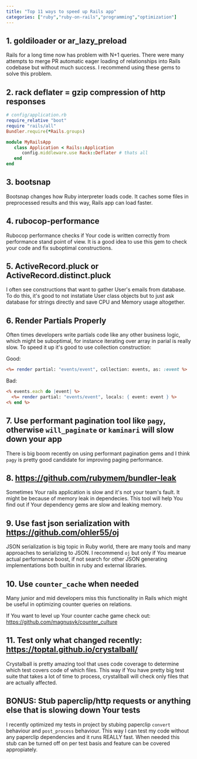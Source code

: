 ```yaml
---
title: "Top 11 ways to speed up Rails app"
categories: ["ruby","ruby-on-rails","programming","optimization"]
---
```



## 1. goldiloader or ar_lazy_preload
Rails for a long time now has problem with N+1 queries. There were many attempts to merge PR automatic eager loading of relationships into Rails codebase but without much success. I recommend using these gems to solve this problem. 

## 2. rack deflater = gzip compression of http responses
```ruby
# config/application.rb
require_relative "boot"
require "rails/all"
Bundler.require(*Rails.groups)

module MyRailsApp
   class Application < Rails::Application
      config.middleware.use Rack::Deflater # thats all
   end
end
```

## 3. bootsnap
Bootsnap changes how Ruby interpreter loads code. It caches some files in preprocessed results and this way, Rails app can load faster.

## 4. rubocop-performance
Rubocop performance checks if Your code is written correctly from performance stand point of view. It is a good idea to use this gem to check your code and fix suboptimal constructions.

## 5. ActiveRecord.pluck or ActiveRecord.distinct.pluck
I often see constructions that want to gather User's emails from database. To do this, it's good to not instatiate User class objects but to just ask database for strings directly and save CPU and Memory usage altogether.

## 6. Render Partials Properly
Often times developers write partials code like any other business logic, which might be suboptimal, for instance iterating over array in parial is really slow. To speed it up it's good to use collection construction:


Good:
```rhtml
<%= render partial: "events/event", collection: events, as: :event %>
```

Bad:
```rhtml
<% events.each do |event| %>
  <%= render partial: "events/event", locals: { event: event } %>
<% end %>
```

## 7. Use performant pagination tool like `pagy`, otherwise `will_paginate` or `kaminari` will slow down your app
There is big boom recently on using performant pagination gems and I think `pagy` is pretty good candidate for improving paging performance.

## 8. <https://github.com/rubymem/bundler-leak>
Sometimes Your rails application is slow and it's not your team's fault. It might be because of memory leak in dependecies. This tool will help You find out if Your dependency gems are slow and leaking memory.

## 9. Use fast json serialization with <https://github.com/ohler55/oj>
JSON serialization is big topic in Ruby world, there are many tools and many approaches to serializing to JSON. I recommend `oj` but only if You mearue actual performance boost, if not search for other JSON generating implementations both builtin in ruby and external libraries.

## 10. Use `counter_cache` when needed
Many junior and mid developers miss this functionality in Rails which might be useful in optimizing counter queries on relations.

If You want to level up Your counter cache game check out: <https://github.com/magnusvk/counter_culture>

## 11. Test only what changed recently: <https://toptal.github.io/crystalball/>
Crystalball is pretty amazing tool that uses code coverage to determine which test covers code of which files. This way if You have pretty big test suite that takes a lot of time to process, crystallball will check only files that are actually affected.

## BONUS: Stub paperclip/http requests or anything else that is slowing down Your tests
I recently optimized my tests in project by stubing paperclip `convert` behaviour and `post_process` behaviour. This way I can test my code without any paperclip dependencies and it runs REALLY fast. When needed this stub can be turned off on per test basis and feature can be covered appropiately.

